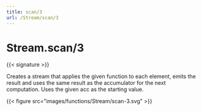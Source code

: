 ```yaml
---
title: scan/3
url: /Stream/scan/3
---
```


# Stream.scan/3

{{< signature >}}

Creates a stream that applies the given function to each element, emits the result and uses the same result as the accumulator for the next computation. Uses the given acc as the starting value.

{{< figure src="images/functions/Stream/scan-3.svg" >}}
